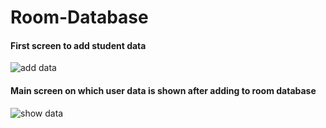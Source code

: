 # Room-Database


#### First screen to add student data

![add data](https://user-images.githubusercontent.com/61506756/164914720-1f170743-a131-4fa9-acce-7019ad37ce0d.jpg)


#### Main screen on which user data is shown after adding to room database

![show data](https://user-images.githubusercontent.com/61506756/164914744-d59f91d3-6b9d-4daf-9d44-deff3dea14e9.jpg)
